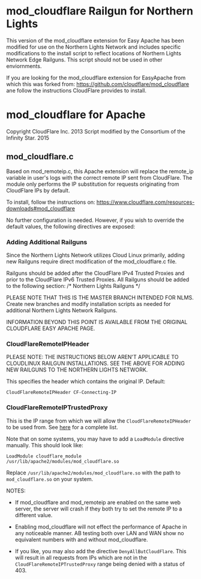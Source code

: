 # mod_cloudflare Railgun for Northern Lights #
This version of the mod_cloudflare extension for Easy Apache has been modified for use on the Northern Lights Network and includes specific modifications to the install script to reflect locations of Northern Lights Network Edge Railguns. This script should not be used in other enviornments.

If you are looking for the mod_cloudflare extension for EasyApache from which this was forked from: https://github.com/cloudflare/mod_cloudflare ane follow the instructions CloudFlare provides to install.

# mod_cloudflare for Apache #
Copyright CloudFlare Inc. 2013
Script modified by the Consortium of the Infinity Star. 2015

## mod_cloudflare.c ##

Based on mod_remoteip.c, this Apache extension will replace the remote_ip variable in user's logs with the correct remote IP sent from CloudFlare. The module only performs the IP substitution for requests originating from CloudFlare IPs by default.

To install, follow the instructions on:
    https://www.cloudflare.com/resources-downloads#mod_cloudflare
    
No further configuration is needed. However, if you wish to override the default values, the following directives are exposed:

### Adding Additional Railguns ###

Since the Northern Lights Network utilizes Cloud Linux primarily, adding new Railguns require direct modification of the mod_cloudflare.c file.

Railguns should be added after the CloudFlare IPv4 Trusted Proxies and prior to the CloudFlare IPv6 Trusted Proxies. All Railguns should be added to the following section:
    /* Northern Lights Railguns */
    
PLEASE NOTE THAT THIS IS THE MASTER BRANCH INTENDED FOR NLMS. Create new branches and modify installation scripts as needed for additional Northern Lights Network Railguns.

INFORMATION BEYOND THIS POINT IS AVAILABLE FROM THE ORIGINAL CLOUDFLARE EASY APACHE PAGE.

### CloudFlareRemoteIPHeader ###

PLEASE NOTE: THE INSTRUCTIONS BELOW AREN'T APPLICABLE TO CLOUDLINUX RAILGUN INSTALLATIONS. SEE THE ABOVE FOR ADDING NEW RAILGUNS TO THE NORTHERN LIGHTS NETWORK.

This specifies the header which contains the original IP. Default:

    CloudFlareRemoteIPHeader CF-Connecting-IP

### CloudFlareRemoteIPTrustedProxy ###

This is the IP range from which we will allow the `CloudFlareRemoteIPHeader` to be used from. See [here][1] for a complete list.

Note that on some systems, you may have to add a `LoadModule` directive manually. This should look like:

    LoadModule cloudflare_module /usr/lib/apache2/modules/mod_cloudflare.so

Replace `/usr/lib/apache2/modules/mod_cloudflare.so` with the path to `mod_cloudflare.so` on your system.


NOTES:

- If mod\_cloudflare and mod\_remoteip are enabled on the same web server, the server will crash if they both try to set the remote IP to a different value.
- Enabling mod\_cloudflare will not effect the performance of Apache in any noticeable manner. AB testing both over LAN and WAN show no equivalent numbers with and without mod\_cloudflare.
- If you like, you may also add the directive `DenyAllButCloudFlare`. This will result in all requests from IPs which are not in the `CloudFlareRemoteIPTrustedProxy` range being denied with a status of 403.

  [1]: https://www.cloudflare.com/ips
